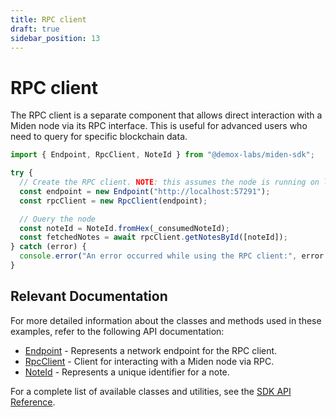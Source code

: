 ```yaml
---
title: RPC client
draft: true
sidebar_position: 13
---
```


# RPC client

The RPC client is a separate component that allows direct interaction with a Miden node via its RPC interface. This is useful for advanced users who need to query for specific blockchain data.

```typescript
import { Endpoint, RpcClient, NoteId } from "@demox-labs/miden-sdk";

try {
  // Create the RPC client. NOTE: this assumes the node is running on localhost
  const endpoint = new Endpoint("http://localhost:57291");
  const rpcClient = new RpcClient(endpoint);

  // Query the node
  const noteId = NoteId.fromHex(_consumedNoteId);
  const fetchedNotes = await rpcClient.getNotesById([noteId]);
} catch (error) {
  console.error("An error occurred while using the RPC client:", error.message);
}
```

## Relevant Documentation

For more detailed information about the classes and methods used in these examples, refer to the following API documentation:

- [Endpoint](../api/classes/Endpoint) - Represents a network endpoint for the RPC client.
- [RpcClient](../api/classes/RpcClient) - Client for interacting with a Miden node via RPC.
- [NoteId](../api/classes/NoteId) - Represents a unique identifier for a note.

For a complete list of available classes and utilities, see the [SDK API Reference](../api/index).
